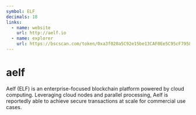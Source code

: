 ```yaml
---
symbol: ELF
decimals: 18
links:
  - name: website
    url: http://aelf.io
  - name: explorer
    url: https://bscscan.com/token/0xa3f020a5C92e15be13CAF0Ee5C95cF79585EeCC9
---
```


# aelf

Aelf (ELF) is an enterprise-focused blockchain platform powered by cloud computing. Leveraging cloud nodes and parallel processing, Aelf is reportedly able to achieve secure transactions at scale for commercial use cases.
